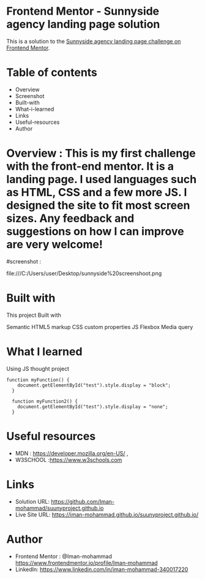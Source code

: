 
# Frontend Mentor - Sunnyside agency landing page solution

This is a solution to the [Sunnyside agency landing page challenge on Frontend Mentor](https://iman-mohammad.github.io/suunyproject.github.io/).


# Table of contents
- Overview
- Screenshot
- Built-with
- What-i-learned
- Links
- Useful-resources
- Author


# Overview : This is my first challenge with the front-end mentor. It is a landing page. I used languages such as HTML, CSS and a few more JS. I designed the site to fit most screen sizes. Any feedback and suggestions on how I can improve are very welcome!


#screenshot :

file:///C:/Users/user/Desktop/sunnyside%20screenshoot.png

# Built with

This project Built with

Semantic HTML5 markup
CSS custom properties
JS
Flexbox
Media query 


# What I learned

Using JS thought project 

```
function myFunction() {
    document.getElementById("test").style.display = "block";
  }

  function myFunction2() {
    document.getElementById("test").style.display = "none";
  }

```


# Useful resources

- MDN : https://developer.mozilla.org/en-US/ , 
- W3SCHOOL :https://www.w3schools.com  

# Links

- Solution URL: https://github.com/Iman-mohammad/suunyproject.github.io 
- Live Site URL: https://iman-mohammad.github.io/suunyproject.github.io/ 


# Author

- Frontend Mentor  : @Iman-mohammad https://www.frontendmentor.io/profile/Iman-mohammad
- LinkedIn:  https://www.linkedin.com/in/iman-mohammad-340017220 





